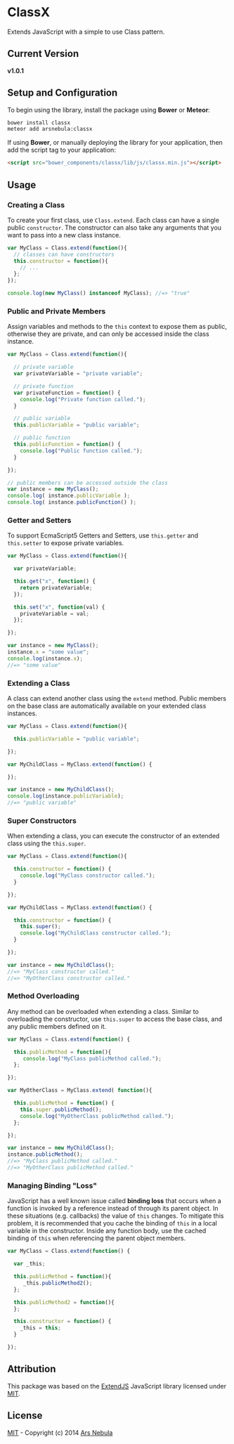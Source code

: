 # ClassX

Extends JavaScript with a simple to use Class pattern.

## Current Version

**v1.0.1**

## Setup and Configuration

To begin using the library, install the package using **Bower** or **Meteor**:

```sh
bower install classx
meteor add arsnebula:classx
```

If using **Bower**, or manually deploying the library for your
application, then add the script tag to your application:

```html
<script src="bower_components/classx/lib/js/classx.min.js"></script>
```

## Usage

### Creating a Class

To create your first class, use ``Class.extend``. Each class can have
a single public ``constructor``. The constructor can also take any
arguments that you want to pass into a new class instance.

```js
var MyClass = Class.extend(function(){
  // classes can have constructors
  this.constructor = function(){
    // ...
  };
});

console.log(new MyClass() instanceof MyClass); //=> "true"
```

### Public and Private Members

Assign variables and methods to the ``this`` context to expose them as public, otherwise
they are private, and can only be accessed inside the class instance.

```js
var MyClass = Class.extend(function(){

  // private variable
  var privateVariable = "private variable";

  // private function
  var privateFunction = function() {
    console.log("Private function called.");
  }

  // public variable
  this.publicVariable = "public variable";

  // public function
  this.publicFunction = function() {
    console.log("Public function called.");
  }

});

// public members can be accessed outside the class
var instance = new MyClass();
console.log( instance.publicVariable );
console.log( instance.publicFunction() );
```

### Getter and Setters

To support EcmaScript5 Getters and Setters, use ``this.getter`` and ``this.setter`` to
expose private variables.

```js
var MyClass = Class.extend(function(){

  var privateVariable;

  this.get("x", function() {
    return privateVariable;
  });

  this.set("x", function(val) {
    privateVariable = val;
  });

});

var instance = new MyClass();
instance.x = "some value";
console.log(instance.x);
//=> "some value"
```

### Extending a Class

A class can extend another class using the ``extend`` method. Public
members on the base class are automatically available on your extended
class instances.

```js
var MyClass = Class.extend(function(){

  this.publicVariable = "public variable";

});

var MyChildClass = MyClass.extend(function() {

});

var instance = new MyChildClass();
console.log(instance.publicVariable);
//=> "public variable"
```

### Super Constructors

When extending a class, you can execute the constructor of an extended
class using the ``this.super``.

```js
var MyClass = Class.extend(function(){

  this.constructor = function() {
    console.log("MyClass constructor called.");
  }

});

var MyChildClass = MyClass.extend(function() {

  this.constructor = function() {
    this.super();
    console.log("MyChildClass constructor called.");
  }

});

var instance = new MyChildClass();
//=> "MyClass constructor called."
//=> "MyOtherClass constructor called."
```

### Method Overloading

Any method can be overloaded when extending a class. Similar to overloading
the constructor, use ``this.super`` to access the base class, and any public
members defined on it.

```js
var MyClass = Class.extend(function() {

  this.publicMethod = function(){
     console.log("MyClass publicMethod called.");
  };

});

var MyOtherClass = MyClass.extend( function(){

  this.publicMethod = function() {
    this.super.publicMethod();
    console.log("MyOtherClass publicMethod called.");
  };

});

var instance = new MyChildClass();
instance.publicMethod();
//=> "MyClass publicMethod called."
//=> "MyOtherClass publicMethod called."

```

### Managing Binding "Loss"

JavaScript has a well known issue called **binding loss** that occurs when a function
is invoked by a reference instead of through its parent object. In these situations (e.g. callbacks)
the value of ``this`` changes. To mitigate this problem, it is recommended that you cache the
binding of ``this`` in a local variable in the constructor. Inside any function body, use the cached
binding of ``this`` when referencing the parent object members.

```js
var MyClass = Class.extend(function() {

  var _this;

  this.publicMethod = function(){
     _this.publicMethod2();
  };

  this.publicMethod2 = function(){
  };

  this.constructor = function() {
    _this = this;
  }

});
```

## Attribution

This package was based on the [ExtendJS](http://extendjs.org/) JavaScript library
licensed under [MIT](http://choosealicense.com/licenses/mit/).

## License

[MIT](http://choosealicense.com/licenses/mit/) -
Copyright (c) 2014 [Ars Nebula](http://www.arsnebula.com)